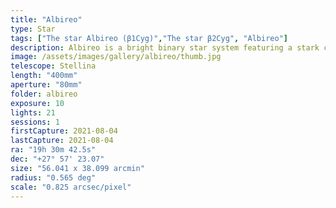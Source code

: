 ```yaml
---
title: "Albireo"
type: Star
tags: ["The star Albireo (β1Cyg)","The star β2Cyg", "Albireo"]
description: Albireo is a bright binary star system featuring a stark contrast between the primarily yellow A star and bluish secondary star.
image: /assets/images/gallery/albireo/thumb.jpg
telescope: Stellina
length: "400mm"
aperture: "80mm"
folder: albireo
exposure: 10
lights: 21
sessions: 1
firstCapture: 2021-08-04 
lastCapture: 2021-08-04
ra: "19h 30m 42.5s"
dec: "+27° 57' 23.07"
size: "56.041 x 38.099 arcmin"
radius: "0.565 deg"
scale: "0.825 arcsec/pixel"
---
```

